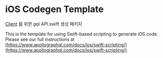 # iOS Codegen Template

[Client](https://github.com/kimkyumin123/Client) 를 위한 gql API.swift 생성 패키지 

This is the template for using Swift-based scripting to generate iOS code. Please see our full instructions at [https://www.apollographql.com/docs/ios/swift-scripting/](https://www.apollographql.com/docs/ios/swift-scripting/). 
